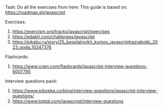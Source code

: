 Task: Do all the exercises from here: 
This guide is based on: https://roadmap.sh/javascript

Exercises:
1. https://exercism.org/tracks/javascript/exercises
2. https://edabit.com/challenges/javascript
3. https://pikabu.ru/story/25_besplatnyikh_kursov_javascriptrazrabotki_2023_goda_10247376

Flashcards:
1. https://www.cram.com/flashcards/javascript-interview-questions-6007795

Interview questions pack:
1. https://www.edureka.co/blog/interview-questions/javascript-interview-questions/
99. https://www.toptal.com/javascript/interview-questions